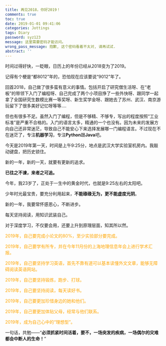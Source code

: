 ```yaml
---
title: 再见2018，你好2019！
comments: true
toc: true
date: 2019-01-01 09:41:06
categories: Jottings
tags: Diary
password: syz123
message: 这里需要密码才能访问。
wrong_pass_message: 抱歉, 这个密码看着不太对, 请再试试.
abstract: ''
---
```


时间过得好快，一眨眼，日历上的年份已经从2018变为了2019。

记得有个梗是“都8012”年的，恐怕现在应该要说“9012”年了。

回首2018，自己做了很多蛮有意义的事情。包括开启了研究僧生活呀、在“老板”的带领下入门了编程呀、自己完成了两个小项目挣了一些外快呀、跟同学一起拿了全国研究生数模比赛一等奖呀、新生奖学金呀、跟她去了苏州、武汉、南京游玩留下了很多美好记忆呀等等....

但也有很多不足。虽然入门了编程，但是不够精、不够专，写出的程度按照“工业标准”是严重不合格的。入门的语言太多，精通的一个也没有。因为未来的发展方向自己还非常迷茫，导致自己不能安心下来选择发展哪一门编程语言。不过现在不在迷茫了，专注**机器学习**，专注**Python**跟**Java**吧。

今天是2019年第一天，时间是上午9:25分，地点是武汉大学实验室机房内。我敲动键盘，把历史锁住。

新的一年，新的一天，就要有更新的追求。

**已往之不谏，来者之可追。**

今年，我23岁了，正处于一生中的黄金时代，也就是9:25左右的太阳吧。

少年时光最宝贵，要充分利用起来，**不能碌碌无为，更不能虚度光阴**。

新的一年，我要常怀感恩心，不断进步。

每天坚持阅读，用知识武装自己。

对于深度学习，不仅要会用，还要上升到原理层面，知其所以然。

<font color=orange>

2019年，自己要完成小论文的80%，至少实验部分要完成。

2019年，自己要学有所专，并在今年11月份的上海地理信息年会上进行学术汇报。

2019年，自己要坚持学习英语，首先不靠有道可以基本读懂外文文章，能够无障碍阅读英语网站。

2019年，自己要坚持锻炼，跑步、打球。

2019年，自己要坚持阅读，每天读好书。

2019年，自己要更加珍惜身边的她和他们。

2019年，自己要更加体贴父母，经常与他们联系。

2019年，成为自己心中的“理想型”。

</font>

一句话，共勉——“**必须抓紧时间活着，要不，一场突发的疾病，一场偶尔的灾难都会中断人的生命！**”